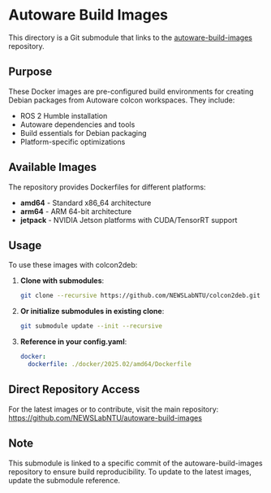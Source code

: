 # Autoware Build Images

This directory is a Git submodule that links to the [autoware-build-images](https://github.com/NEWSLabNTU/autoware-build-images) repository.

## Purpose

These Docker images are pre-configured build environments for creating Debian packages from Autoware colcon workspaces. They include:

- ROS 2 Humble installation
- Autoware dependencies and tools
- Build essentials for Debian packaging
- Platform-specific optimizations

## Available Images

The repository provides Dockerfiles for different platforms:

- **amd64** - Standard x86_64 architecture
- **arm64** - ARM 64-bit architecture
- **jetpack** - NVIDIA Jetson platforms with CUDA/TensorRT support

## Usage

To use these images with colcon2deb:

1. **Clone with submodules**:
   ```bash
   git clone --recursive https://github.com/NEWSLabNTU/colcon2deb.git
   ```

2. **Or initialize submodules in existing clone**:
   ```bash
   git submodule update --init --recursive
   ```

3. **Reference in your config.yaml**:
   ```yaml
   docker:
     dockerfile: ./docker/2025.02/amd64/Dockerfile
   ```

## Direct Repository Access

For the latest images or to contribute, visit the main repository:
https://github.com/NEWSLabNTU/autoware-build-images

## Note

This submodule is linked to a specific commit of the autoware-build-images repository to ensure build reproducibility. To update to the latest images, update the submodule reference.

